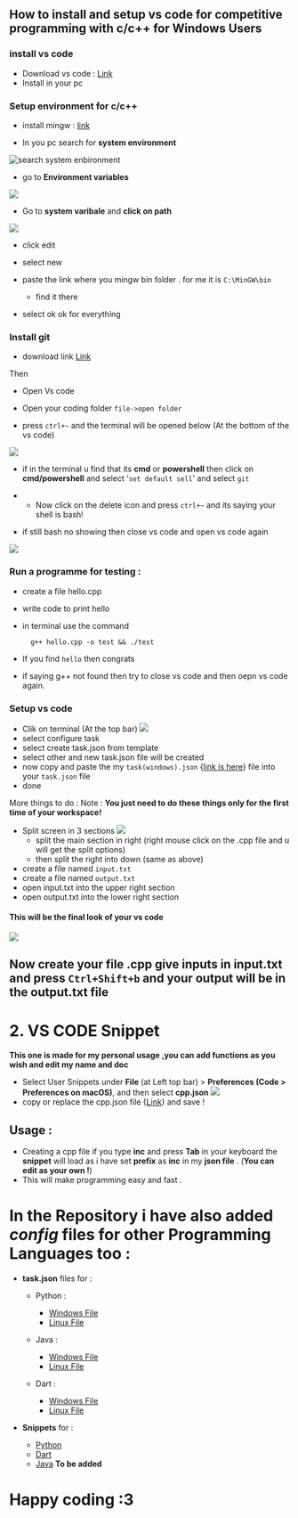 ## How to install and setup vs code for competitive programming with c/c++ for Windows Users

###  install  vs code

- Download vs code : [Link](https://­code.visualstudio.com)
- Install in your pc

### Setup environment for c/c++

- install mingw : [link](https://osdn.net/projects/mingw/downloads/68260/mingw-get-setup.exe/)

- In you pc search for **system environment**

![search system enbironment](/images/search%20system%20enbironment.png)

- go to **Environment variables** 

![](/images/environment%20variable.png)

- Go to **system varibale** and **click on path**

![](/images/path%20edit%20and%20add%20new.png)

- click edit

- select new 

- paste the link where you mingw bin folder . for me it is `C:\MinGW\bin` 
    - find it there
    
- select ok ok for everything

### Install git 
- download link [Link](https://git-scm.com/download/win)

Then 

- Open Vs code

- Open your coding folder `file->open folder`

- press `ctrl+~` and the terminal will be opened below (At the bottom of the vs code)

![](/images/vs%20code%20terminal.png)

- if in the terminal u find that its **cmd** or **powershell** then click  on **cmd/powershell** and select '`set default sell`' and select `git`

- - Now click on the delete icon and  press `ctrl+~` and its saying your shell is bash!

- if still bash no showing then close vs code and open vs code again

![](/images/vs%20code%20terminal.png)


### Run a programme for testing :
- create a file hello.cpp
- write code to print hello
- in terminal use the command 

        g++ hello.cpp -o test && ./test
        
        
- If you find `hello` then congrats
- if saying g++ not found then try to close vs code and then oepn vs code again.

### Setup vs code

- Clik on terminal (At the top bar) 
  ![](/images/top_bar.png)
- select configure task
- select create task.json from template 
- select other and new task.json file will be created
- now copy and paste the my `task(windows).json` {[link is here](https://github.com/jspw/VS-Code-Config/blob/master/task(windows).json)}   file into your `task.json` file
- done

More things to do :
Note : **You just need to do these things only for the first time of your workspace!**
- Split screen in 3 sections 
![](/images/split%20options.png)
  - split the main section in right (right mouse click on the .cpp file and u will get the split options)
  - then split the right into down (same as above)
- create a file named `input.txt`
- create a file named `output.txt`
- open input.txt into the upper right section
- open output.txt into the lower right section

#### This will be the final look of your vs code 
![](/images/final%20look%20%20vs%20code.png)


## Now create your file .cpp give inputs in input.txt and press `Ctrl+Shift+b` and your output will be in the output.txt file 


# 2. VS CODE Snippet 
**This one is made for my personal usage ,you can add functions as you wish and edit my name and doc**

  - Select User Snippets under **File** (at Left top bar) > **Preferences (Code > Preferences on macOS)**, and then select **cpp.json** 
  ![](/images/top_bar.png)
  - copy or replace the cpp.json file {[Link](</Snippets/cpp.json>)} and save !

## Usage :
- Creating a cpp file if you type **inc**  and press **Tab**  in your keyboard the **snippet** will load as i have set **prefix** as **inc** in my **json file** . (**You can edit as your own !**)
- This will make programming easy and fast .




# In the Repository i have also added *config* files for other Programming Languages too :
- **task.json** files for :

  - Python : 

    - [Windows File](Config-Files/Python/Windows/tasks.json)
    - [Linux File](Config-Files/Python/Linux/tasks.json)


  - Java : 

    - [Windows File](Config-Files/Java/Windows/tasks.json)
    - [Linux File](Config-Files/Java/Linux/tasks.json)

  - Dart : 
  
    - [Windows File](Config-Files/Dart/Windows/tasks.json)
    - [Linux File](Config-Files/Dart/Linux/tasks.json)



- **Snippets** for :

  - [Python](/Snippets/python.json)
  - [Dart](/Snippets/dart.json)
  - [Java]() **To be added**



# Happy coding :3 
